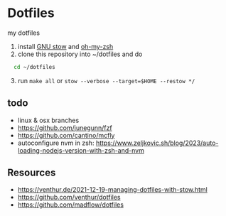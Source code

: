 # Dotfiles
my dotfiles

1. install [GNU stow](https://www.gnu.org/software/stow/) and [oh-my-zsh](https://github.com/ohmyzsh/ohmyzsh)
2. clone this repository into ~/dotfiles and do
```sh
  cd ~/dotfiles
```
3. run `make all` or `stow --verbose --target=$HOME --restow */`

## todo
- linux & osx branches
- https://github.com/junegunn/fzf
- https://github.com/cantino/mcfly
- autoconfigure nvm in zsh: https://www.zeljkovic.sh/blog/2023/auto-loading-nodejs-version-with-zsh-and-nvm

## Resources
- https://venthur.de/2021-12-19-managing-dotfiles-with-stow.html
- https://github.com/venthur/dotfiles
- https://github.com/madflow/dotfiles
